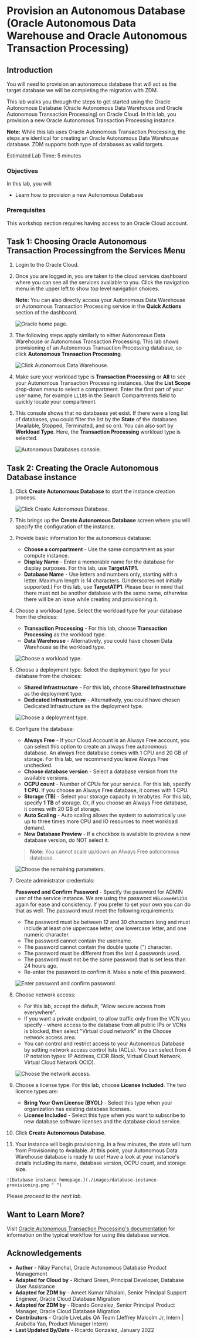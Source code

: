 # Provision an Autonomous Database (Oracle Autonomous Data Warehouse and Oracle Autonomous Transaction Processing)

## Introduction

You will need to provision an autonomous database that will act as the target database we will be completing the migration with ZDM.

This lab walks you through the steps to get started using the Oracle Autonomous Database (Oracle Autonomous Data Warehouse and Oracle Autonomous Transaction Processing) on Oracle Cloud. In this lab, you provision a new Oracle Autonomous Transaction Processing instance.

 **Note:** While this lab uses Oracle Autonomous Transaction Processing, the steps are identical for creating an Oracle Autonomous Data Warehouse database. ZDM supports both type of databases as valid targets.

Estimated Lab Time: 5 minutes

### Objectives

In this lab, you will:

-   Learn how to provision a new Autonomous Database

### Prerequisites
This workshop section requires having access to an Oracle Cloud account.

## Task 1: Choosing Oracle Autonomous Transaction Processingfrom the Services Menu

1. Login to the Oracle Cloud.
2. Once you are logged in, you are taken to the cloud services dashboard where you can see all the services available to you. Click the navigation menu in the upper left to show top level navigation choices.

     **Note:** You can also directly access your Autonomous Data Warehouse or Autonomous Transaction Processing service in the __Quick Actions__ section of the dashboard.

    ![Oracle home page.](./images/navigation.png " ")

3. The following steps apply similarly to either Autonomous Data Warehouse or Autonomous Transaction Processing. This lab shows provisioning of an Autonomous Transaction Processing database, so click **Autonomous Transaction Processing**.

    ![Click Autonomous Data Warehouse.](images/database-atp.png " ")

4. Make sure your workload type is __Transaction Processing__ or __All__ to see your Autonomous Transaction Processing instances. Use the __List Scope__ drop-down menu to select a compartment. <if type="livelabs">Enter the first part of your user name, for example `LL185` in the Search Compartments field to quickly locate your compartment.


5. This console shows that no databases yet exist. If there were a long list of databases, you could filter the list by the **State** of the databases (Available, Stopped, Terminated, and so on). You can also sort by __Workload Type__. Here, the __Transaction Processing__ workload type is selected.

    ![Autonomous Databases console.](images/database-atp-second-screenshot.png " ")


## Task 2: Creating the Oracle Autonomous Database instance

1. Click **Create Autonomous Database** to start the instance creation process.

    ![Click Create Autonomous Database.](./images/create-adb-button.png " ")

2.  This brings up the __Create Autonomous Database__ screen where you will specify the configuration of the instance.

3. Provide basic information for the autonomous database:

    - __Choose a compartment__ - Use the same compartment as your compute instance.
    - __Display Name__ - Enter a memorable name for the database for display purposes. For this lab, use __TargetATP1__.
    - __Database Name__ - Use letters and numbers only, starting with a letter. Maximum length is 14 characters. (Underscores not initially supported.)
    For this lab, use __TargetATP1__. Please bear in mind that there must not be another database with the same name, otherwise there will be an issue while creating and provisioning it. 

4. Choose a workload type. Select the workload type for your database from the choices:

    - __Transaction Processing__ - For this lab, choose __Transaction Processing__ as the workload type.
    - __Data Warehouse__ - Alternatively, you could have chosen Data Warehouse as the workload type.

    ![Choose a workload type.](./images/choose-workload-type.png " ")

5. Choose a deployment type. Select the deployment type for your database from the choices:

    - __Shared Infrastructure__ - For this lab, choose __Shared Infrastructure__ as the deployment type.
    - __Dedicated Infrastructure__ - Alternatively, you could have chosen Dedicated Infrastructure as the deployment type.

    ![Choose a deployment type.](./images/adb-deployment-type.png " ")

6. Configure the database:

    - __Always Free__ - If your Cloud Account is an Always Free account, you can select this option to create an always free autonomous database. An always free database comes with 1 CPU and 20 GB of storage. For this lab, we recommend you leave Always Free unchecked.
    - __Choose database version__ - Select a database version from the available versions.
    - __OCPU count__ - Number of CPUs for your service. For this lab, specify __1 CPU__. If you choose an Always Free database, it comes with 1 CPU.
    - __Storage (TB)__ - Select your storage capacity in terabytes. For this lab, specify __1 TB__ of storage. Or, if you choose an Always Free database, it comes with 20 GB of storage.
    - __Auto Scaling__ - Auto scaling allows the system to automatically use up to three times more CPU and IO resources to meet workload demand.
    - __New Database Preview__ - If a checkbox is available to preview a new database version, do NOT select it.

    > **Note:** You cannot scale up/down an Always Free autonomous database.

    ![Choose the remaining parameters.](./images/adb-configure-db.png " ")

7. Create administrator credentials:

    __Password and Confirm Password__ - Specify the password for ADMIN user of the service instance. We are using the password `WELcome##1234` again for ease and consistency. If you prefer to set your own you can do that as well. The password must meet the following requirements:
    - The password must be between 12 and 30 characters long and must include at least one uppercase letter, one lowercase letter, and one numeric character.
    - The password cannot contain the username.
    - The password cannot contain the double quote (") character.
    - The password must be different from the last 4 passwords used.
    - The password must not be the same password that is set less than 24 hours ago.
    - Re-enter the password to confirm it. Make a note of this password.

    ![Enter password and confirm password.](./images/create-administrator-credentials.png " ")

8. Choose network access:
    - For this lab, accept the default, "Allow secure access from everywhere".
    - If you want a private endpoint, to allow traffic only from the VCN you specify - where access to the database from all public IPs or VCNs is blocked, then select "Virtual cloud network" in the Choose network access area.
    - You can control and restrict access to your Autonomous Database by setting network access control lists (ACLs). You can select from 4 IP notation types: IP Address, CIDR Block, Virtual Cloud Network, Virtual Cloud Network OCID).

    ![Choose the network access.](./images/choose-network-access.png " ")

9. Choose a license type. For this lab, choose __License Included__. The two license types are:

    - __Bring Your Own License (BYOL)__ - Select this type when your organization has existing database licenses.
    - __License Included__ - Select this type when you want to subscribe to new database software licenses and the database cloud service.


10. Click __Create Autonomous Database__.

11.  Your instance will begin provisioning. In a few minutes, the state will turn from Provisioning to Available. At this point, your Autonomous Data Warehouse database is ready to use! Have a look at your instance's details including its name, database version, OCPU count, and storage size.

    ![Database instance homepage.](./images/database-instance-provisioning.png " ")

Please *proceed to the next lab*.

## Want to Learn More?

Visit [Oracle Autonomous Transaction Processing's documentation](https://docs.oracle.com/en/cloud/paas/atp-cloud/index.html) for information on the typical workflow for using this database service.

## Acknowledgements

- **Author** - Nilay Panchal, Oracle Autonomous Database Product Management
- **Adapted for Cloud by** - Richard Green, Principal Developer, Database User Assistance
- **Adapted for ZDM by** - Ameet Kumar Nihalani, Senior Principal Support Engineer, Oracle Cloud Database Migration
- **Adapted for ZDM by** - Ricardo Gonzalez, Senior Principal Product Manager, Oracle Cloud Database Migration
- **Contributors** - Oracle LiveLabs QA Team (Jeffrey Malcolm Jr, Intern | Arabella Yao, Product Manager Intern)
- **Last Updated By/Date** - Ricardo Gonzalez, January 2022
